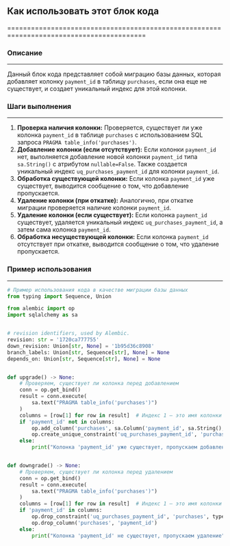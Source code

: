 ## Как использовать этот блок кода
=========================================================================================

### Описание
-------------------------
Данный блок кода представляет собой миграцию базы данных, которая добавляет колонку `payment_id` в таблицу `purchases`, если она еще не существует, и создает уникальный индекс для этой колонки. 

### Шаги выполнения
-------------------------
1. **Проверка наличия колонки:** Проверяется, существует ли уже колонка `payment_id` в таблице `purchases` с использованием SQL запроса `PRAGMA table_info('purchases')`.
2. **Добавление колонки (если отсутствует):** Если колонки `payment_id` нет, выполняется добавление новой колонки `payment_id` типа `sa.String()` с атрибутом `nullable=False`. Также создается уникальный индекс `uq_purchases_payment_id` для колонки `payment_id`.
3. **Обработка существующей колонки:** Если колонка `payment_id` уже существует, выводится сообщение о том, что добавление пропускается.
4. **Удаление колонки (при откатке):** Аналогично, при откатке миграции проверяется наличие колонки `payment_id`.
5. **Удаление колонки (если существует):** Если колонка `payment_id` существует, удаляется уникальный индекс `uq_purchases_payment_id`, а затем сама колонка `payment_id`.
6. **Обработка несуществующей колонки:** Если колонка `payment_id` отсутствует при откатке, выводится сообщение о том, что удаление пропускается.

### Пример использования
-------------------------

```python
# Пример использования кода в качестве миграции базы данных
from typing import Sequence, Union

from alembic import op
import sqlalchemy as sa


# revision identifiers, used by Alembic.
revision: str = '1720ca777755'
down_revision: Union[str, None] = '1b95d36c8908'
branch_labels: Union[str, Sequence[str], None] = None
depends_on: Union[str, Sequence[str], None] = None


def upgrade() -> None:
    # Проверяем, существует ли колонка перед добавлением
    conn = op.get_bind()
    result = conn.execute(
        sa.text("PRAGMA table_info('purchases')")
    )
    columns = [row[1] for row in result]  # Индекс 1 — это имя колонки в результатах PRAGMA
    if 'payment_id' not in columns:
        op.add_column('purchases', sa.Column('payment_id', sa.String(), nullable=False))
        op.create_unique_constraint('uq_purchases_payment_id', 'purchases', ['payment_id'])
    else:
        print("Колонка 'payment_id' уже существует, пропускаем добавление")


def downgrade() -> None:
    # Проверяем, существует ли колонка перед удалением
    conn = op.get_bind()
    result = conn.execute(
        sa.text("PRAGMA table_info('purchases')")
    )
    columns = [row[1] for row in result]  # Индекс 1 — это имя колонки в результатах PRAGMA
    if 'payment_id' in columns:
        op.drop_constraint('uq_purchases_payment_id', 'purchases', type_='unique')
        op.drop_column('purchases', 'payment_id')
    else:
        print("Колонка 'payment_id' не существует, пропускаем удаление")

```